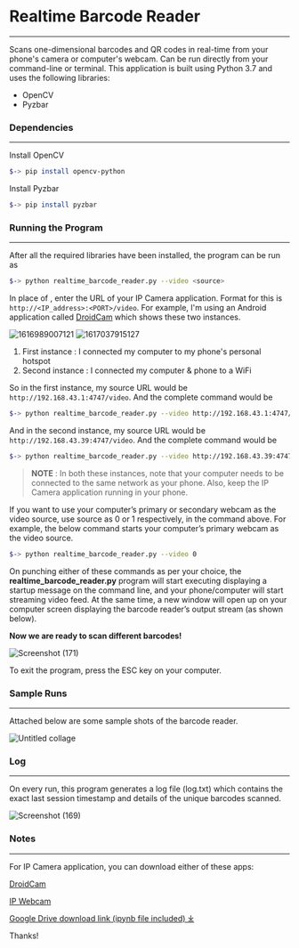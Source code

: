# Realtime Barcode Reader
---
Scans one-dimensional barcodes and QR codes in real-time from your phone's camera or computer's webcam. Can be run directly from your command-line or terminal. This application is built using Python 3.7 and uses the following libraries:

- OpenCV
- Pyzbar

### Dependencies
---
Install OpenCV
```sh
$-> pip install opencv-python
```
Install Pyzbar
```sh
$-> pip install pyzbar
```

### Running the Program
---
After all the required libraries have been installed, the program can be run as
```sh
$-> python realtime_barcode_reader.py --video <source>
```
In place of <source>, enter the URL of your IP Camera application. Format for this is ``` http://<IP_address>:<PORT>/video```. 
For example, I'm using an Android application called [DroidCam](https://play.google.com/store/apps/details?id=com.dev47apps.droidcam) which shows these two instances.


![1616989007121](https://user-images.githubusercontent.com/80940234/112825314-3bad0680-90a9-11eb-8389-75bc66169550.jpg) ![1617037915127](https://user-images.githubusercontent.com/80940234/112928918-182f9d80-9135-11eb-86a0-a4bb33c35d63.jpg)
1. First instance : I connected my computer to my phone's personal hotspot
2. Second instance : I connected my computer & phone to a WiFi

So in the first instance, my source URL would be ```http://192.168.43.1:4747/video```. And the complete command would be
```sh
$-> python realtime_barcode_reader.py --video http://192.168.43.1:4747/video
```
And in the second instance, my source URL would be ```http://192.168.43.39:4747/video```. And the complete command would be
```sh
$-> python realtime_barcode_reader.py --video http://192.168.43.39:4747/video
```


> **NOTE** : In both these instances, note that your computer needs to be connected to the same network as your phone. Also, keep the IP Camera application running in your phone.


If you want to use your computer’s primary or secondary webcam as the video source, use source as 0 or 1 respectively, in the command above. For example, the below command starts your computer’s primary webcam as the video source.
```sh
$-> python realtime_barcode_reader.py --video 0
```
On punching either of these commands as per your choice, the **realtime_barcode_reader.py** program will start executing displaying a startup message on the command line, and your phone/computer will start streaming video feed. At the same time, a new window will open up on your computer screen displaying the barcode reader’s output stream (as shown below).

**Now we are ready to scan different barcodes!**

![Screenshot (171)](https://user-images.githubusercontent.com/80940234/112930070-444c1e00-9137-11eb-95df-a7448370d5db.png)

To exit the program, press the ESC key on your computer.

### Sample Runs
---
Attached below are some sample shots of the barcode reader.

![Untitled collage](https://user-images.githubusercontent.com/80940234/112828520-6bf6a400-90ad-11eb-9630-59833f24a1df.jpg)

### Log
---
On every run, this program generates a log file (log.txt) which contains the exact last session timestamp and details of the unique barcodes scanned.

![Screenshot (169)](https://user-images.githubusercontent.com/80940234/112828876-ed4e3680-90ad-11eb-8651-5d19a8f29fee.png)

### Notes
---
For IP Camera application, you can download either of these apps:

[DroidCam](https://play.google.com/store/apps/details?id=com.dev47apps.droidcam)

[IP Webcam](https://play.google.com/store/apps/details?id=com.pas.webcam)

[Google Drive download link (ipynb file included) ⤓](https://drive.google.com/drive/folders/1PxKK17r4U2jFhb8HkbiN57yTIwbqJ7qy?usp=sharing)

Thanks!
